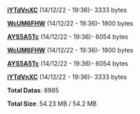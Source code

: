 [**iYTdVnXC**](/data/iYTdVnXC.txt) (14/12/22 - 19:36)- 3333 bytes

[**WcUM6FHW**](/data/WcUM6FHW.txt) (14/12/22 - 19:36)- 1800 bytes

[**AYS5A5Tc**](/data/AYS5A5Tc.txt) (14/12/22 - 19:36)- 6054 bytes

[**WcUM6FHW**](/data/WcUM6FHW.txt) (14/12/22 - 19:36)- 1800 bytes

[**AYS5A5Tc**](/data/AYS5A5Tc.txt) (14/12/22 - 19:36)- 6054 bytes

[**iYTdVnXC**](/data/iYTdVnXC.txt) (14/12/22 - 19:36)- 3333 bytes

**Total Datas**: 8985

**Total Size**: 54.23 MB / 54.2 MB